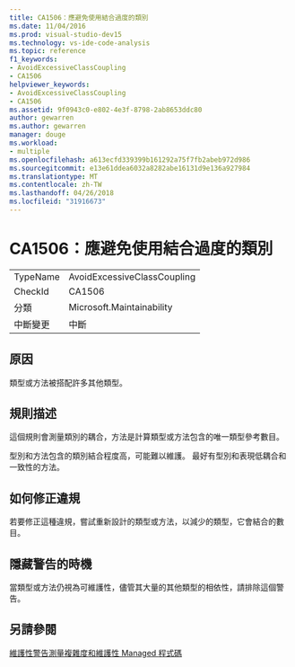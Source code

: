 ```yaml
---
title: CA1506：應避免使用結合過度的類別
ms.date: 11/04/2016
ms.prod: visual-studio-dev15
ms.technology: vs-ide-code-analysis
ms.topic: reference
f1_keywords:
- AvoidExcessiveClassCoupling
- CA1506
helpviewer_keywords:
- AvoidExcessiveClassCoupling
- CA1506
ms.assetid: 9f0943c0-e802-4e3f-8798-2ab8653ddc80
author: gewarren
ms.author: gewarren
manager: douge
ms.workload:
- multiple
ms.openlocfilehash: a613ecfd339399b161292a75f7fb2abeb972d986
ms.sourcegitcommit: e13e61ddea6032a8282abe16131d9e136a927984
ms.translationtype: MT
ms.contentlocale: zh-TW
ms.lasthandoff: 04/26/2018
ms.locfileid: "31916673"
---
```

# <a name="ca1506-avoid-excessive-class-coupling"></a>CA1506：應避免使用結合過度的類別
|||
|-|-|
|TypeName|AvoidExcessiveClassCoupling|
|CheckId|CA1506|
|分類|Microsoft.Maintainability|
|中斷變更|中斷|

## <a name="cause"></a>原因
 類型或方法被搭配許多其他類型。

## <a name="rule-description"></a>規則描述
 這個規則會測量類別的耦合，方法是計算類型或方法包含的唯一類型參考數目。

 型別和方法包含的類別結合程度高，可能難以維護。 最好有型別和表現低耦合和一致性的方法。

## <a name="how-to-fix-violations"></a>如何修正違規
 若要修正這種違規，嘗試重新設計的類型或方法，以減少的類型，它會結合的數目。

## <a name="when-to-suppress-warnings"></a>隱藏警告的時機
 當類型或方法仍視為可維護性，儘管其大量的其他類型的相依性，請排除這個警告。

## <a name="see-also"></a>另請參閱
 [維護性警告](../code-quality/maintainability-warnings.md)[測量複雜度和維護性 Managed 程式碼](../code-quality/measuring-complexity-and-maintainability-of-managed-code.md)